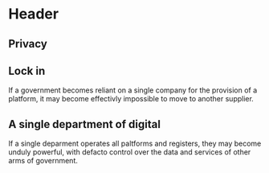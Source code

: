 <!-- TITLE: Risks -->
<!-- SUBTITLE: A quick summary of Risks -->

# Header


## Privacy

## Lock in

If a government becomes reliant on a single company for the provision of a platform, it may become effectivly impossible to move to another supplier. 


## A single department of digital

If a single deparment operates all paltforms and registers, they may become unduly powerful, with defacto control over the data and services of other arms of government.
